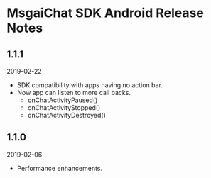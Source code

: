 # MsgaiChat SDK Android Release Notes

## 1.1.1
2019-02-22
* SDK compatibility with apps having no action bar.
* Now app can listen to more call backs.
   * onChatActivityPaused()
   * onChatActivityStopped()
   * onChatActivityDestroyed()

## 1.1.0
2019-02-06

* Performance enhancements.


